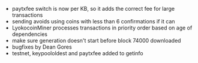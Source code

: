 * paytxfee switch is now per KB, so it adds the correct fee for large transactions
* sending avoids using coins with less than 6 confirmations if it can
* LyokocoinMiner processes transactions in priority order based on age of dependencies
* make sure generation doesn't start before block 74000 downloaded
* bugfixes by Dean Gores
* testnet, keypoololdest and paytxfee added to getinfo
